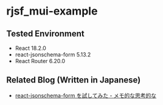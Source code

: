 # rjsf_mui-example

## Tested Environment

- React 18.2.0
- react-jsonschema-form 5.13.2
- React Router 6.20.0

## Related Blog (Written in Japanese)

- [react-jsonschema-form を試してみた - メモ的な思考的な](https://thinkami.hatenablog.com/entry/2023/11/23/221446)